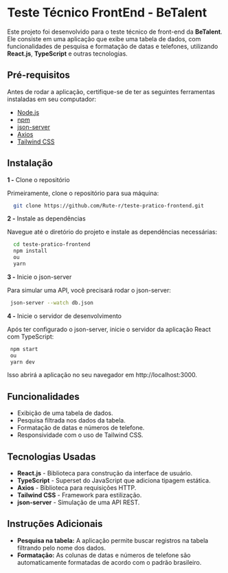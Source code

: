 
# Teste Técnico FrontEnd - BeTalent

Este projeto foi desenvolvido para o teste técnico de front-end da **BeTalent**. Ele consiste em uma aplicação que exibe uma tabela de dados, com funcionalidades de pesquisa e formatação de datas e telefones, utilizando **React.js**, **TypeScript** e outras tecnologias.


## Pré-requisitos

Antes de rodar a aplicação, certifique-se de ter as seguintes ferramentas instaladas em seu computador:

 - [Node.js](https://nodejs.org/pt)
 - [npm](https://www.npmjs.com/)
 - [json-server](https://github.com/typicode/json-server)
- [Axios](https://axios-http.com/)
- [Tailwind CSS](https://tailwindcss.com/)


## Instalação
**1 -** Clone o repositório

Primeiramente, clone o repositório para sua máquina:
```bash
  git clone https://github.com/Rute-r/teste-pratico-frontend.git
```

**2 -** Instale as dependências

Navegue até o diretório do projeto e instale as dependências necessárias:
```bash
  cd teste-pratico-frontend
  npm install
  ou
  yarn
```

**3 -** Inicie o json-server

Para simular uma API, você precisará rodar o json-server:
```bash
 json-server --watch db.json
```
**4 -** Inicie o servidor de desenvolvimento

Após ter configurado o json-server, inicie o servidor da aplicação React com TypeScript:
```bash
 npm start
 ou 
 yarn dev
```
Isso abrirá a aplicação no seu navegador em http://localhost:3000.
    
## Funcionalidades

- Exibição de uma tabela de dados.
- Pesquisa filtrada nos dados da tabela.
- Formatação de datas e números de telefone.
- Responsividade com o uso de Tailwind CSS.


## Tecnologias Usadas

- **React.js** - Biblioteca para construção da interface de usuário.
- **TypeScript** - Superset do JavaScript que adiciona tipagem estática.
- **Axios** - Biblioteca para requisições HTTP.
- **Tailwind CSS** - Framework para estilização.
- **json-server** - Simulação de uma API REST.


## Instruções Adicionais

- **Pesquisa na tabela:** A aplicação permite buscar registros na tabela filtrando pelo nome dos dados.
- **Formatação:** As colunas de datas e números de telefone são automaticamente formatadas de acordo com o padrão brasileiro.

